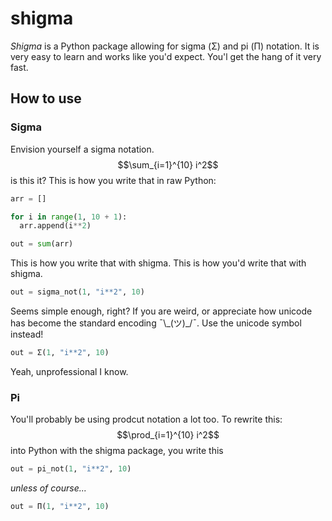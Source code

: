 # shigma
*Shigma* is a Python package allowing for sigma (&Sigma;) and pi (&Pi;) notation. It is very easy to learn and works like you'd expect. You'l get the hang of it very fast.
## How to use
### Sigma
Envision yourself a sigma notation.
$$\sum_{i=1}^{10} i^2$$
is this it?
This is how you write that in raw Python:
```python
arr = []

for i in range(1, 10 + 1):
  arr.append(i**2)

out = sum(arr)
```
This is how you write that with shigma.
This is how you'd write that with shigma.
```python
out = sigma_not(1, "i**2", 10)
```
Seems simple enough, right? If you are weird, or appreciate how unicode has become the standard encoding ¯\\\_(ツ)_/¯. Use the unicode symbol instead!
```python
out = Σ(1, "i**2", 10)
```
Yeah, unprofessional I know.
### Pi
You'll probably be using prodcut notation a lot too. To rewrite this:
$$\prod_{i=1}^{10} i^2$$
into Python with the shigma package, you write this
```python
out = pi_not(1, "i**2", 10)
```
*unless of course...*
```python
out = Π(1, "i**2", 10)
```
